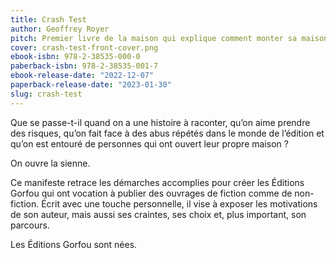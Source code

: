 ```yaml
---
title: Crash Test
author: Geoffrey Royer
pitch: Premier livre de la maison qui explique comment monter sa maison d’édition.
cover: crash-test-front-cover.png
ebook-isbn: 978-2-38535-000-0
paberback-isbn: 978-2-38535-001-7
ebook-release-date: "2022-12-07"
paperback-release-date: "2023-01-30"
slug: crash-test
---
```

Que se passe-t-il quand on a une histoire à raconter, qu’on aime prendre des risques, qu’on fait face à des abus répétés dans le monde de l’édition et qu’on est entouré de personnes qui ont ouvert leur propre maison ?

On ouvre la sienne.

Ce manifeste retrace les démarches accomplies pour créer les Éditions Gorfou qui ont vocation à publier des ouvrages de fiction comme de non-fiction. Écrit avec une touche personnelle, il vise à exposer les motivations de son auteur, mais aussi ses craintes, ses choix et, plus important, son parcours.

Les Éditions Gorfou sont nées.